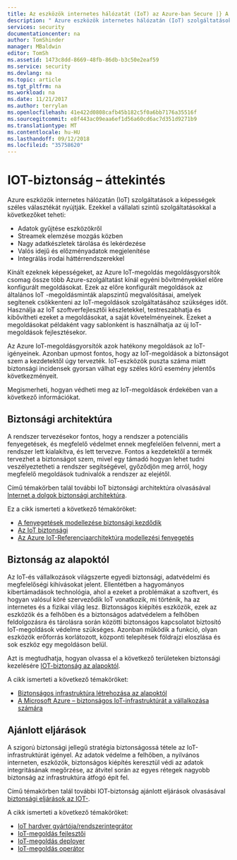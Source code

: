 ```yaml
---
title: Az eszközök internetes hálózatát (IoT) az Azure-ban Secure |} A Microsoft Docs
description: " Azure eszközök internetes hálózatán (IoT) szolgáltatások a képességek széles választékát nyújtják. Ez a cikk segítségével megismerheti, hogyan védheti meg az IoT-megoldások az Azure-ban. "
services: security
documentationcenter: na
author: TomShinder
manager: MBaldwin
editor: TomSh
ms.assetid: 1473c8dd-8669-48fb-86db-b3c50e2eaf59
ms.service: security
ms.devlang: na
ms.topic: article
ms.tgt_pltfrm: na
ms.workload: na
ms.date: 11/21/2017
ms.author: terrylan
ms.openlocfilehash: 41e422d0808cafb45b182c5f0a6bb7176a35516f
ms.sourcegitcommit: e8f443ac09eaa6ef1d56a60cd6ac7d351d9271b9
ms.translationtype: MT
ms.contentlocale: hu-HU
ms.lasthandoff: 09/12/2018
ms.locfileid: "35758620"
---
```

# <a name="internet-of-things-security-overview"></a>IOT-biztonság – áttekintés
Azure eszközök internetes hálózatán (IoT) szolgáltatások a képességek széles választékát nyújtják. Ezekkel a vállalati szintű szolgáltatásokkal a következőket teheti:

* Adatok gyűjtése eszközökről
* Streamek elemzése mozgás közben
* Nagy adatkészletek tárolása és lekérdezése
* Valós idejű és előzményadatok megjelenítése
* Integrálás irodai háttérrendszerekkel

Kínált ezeknek képességeket, az Azure IoT-megoldás megoldásgyorsítók csomag össze több Azure-szolgáltatást kínál egyéni bővítményekkel előre konfigurált megoldásokat. Ezek az előre konfigurált megoldások az általános IoT -megoldásminták alapszintű megvalósításai, amelyek segítenek csökkenteni az IoT-megoldások szolgáltatásához szükséges időt. Használja az IoT szoftverfejlesztői készletekkel, testreszabhatja és kibővítheti ezeket a megoldásokat, a saját követelményeinek. Ezeket a megoldásokat példaként vagy sablonként is használhatja az új IoT-megoldások fejlesztésekor.

Az Azure IoT-megoldásgyorsítók azok hatékony megoldások az IoT-igényeinek. Azonban upmost fontos, hogy az IoT-megoldások a biztonságot szem a kezdetektől úgy tervezték. IoT-eszközök puszta száma miatt biztonsági incidensek gyorsan válhat egy széles körű esemény jelentős következményeit.

Megismerheti, hogyan védheti meg az IoT-megoldások érdekében van a következő információkat.

## <a name="security-architecture"></a>Biztonsági architektúra
A rendszer tervezésekor fontos, hogy a rendszer a potenciális fenyegetések, és megfelelő védelmet ennek megfelelően felvenni, mert a rendszer lett kialakítva, és lett tervezve. Fontos a kezdetektől a termék tervezhet a biztonságot szem, mivel egy támadó hogyan lehet tudni veszélyeztetheti a rendszer segítségével, győződjön meg arról, hogy megfelelő megoldások tudnivalók a rendszer az elejétől.

Című témakörben talál további IoT biztonsági architektúra olvasásával [Internet a dolgok biztonsági architektúra](/azure/iot-fundamentals/iot-security-architecture).

Ez a cikk ismerteti a következő témaköröket:

* [A fenyegetések modellezése biztonsági kezdődik](/azure/iot-fundamentals/iot-security-architecture#security-starts-with-a-threat-model)
* [Az IoT biztonsági](/azure/iot-fundamentals/iot-security-architecture#security-in-iot)
* [Az Azure IoT-Referenciaarchitektúra modellezési fenyegetés](/azure/iot-fundamentals/iot-security-architecture#threat-modeling-the-azure-iot-reference-architecture)

## <a name="security-from-the-ground-up"></a>Biztonság az alapoktól
Az IoT-és vállalkozások világszerte egyedi biztonsági, adatvédelmi és megfelelőségi kihívásokat jelent. Ellentétben a hagyományos kibertámadások technológia, ahol a ezeket a problémákat a szoftvert, és hogyan valósul köré szerveződik IoT vonatkozik, mi történik, ha az internetes és a fizikai világ lesz. Biztonságos kiépítés eszközök, ezek az eszközök és a felhőben és a biztonságos adatvédelem a felhőben feldolgozásra és tárolásra során közötti biztonságos kapcsolatot biztosító IoT-megoldások védelme szükséges. Azonban működik a funkció, olyan eszközök erőforrás korlátozott, központi telepítések földrajzi eloszlása és sok eszköz egy megoldáson belül.

Azt is megtudhatja, hogyan olvassa el a következő területeken biztonsági kezelésére [IOT-biztonság az alapoktól](/azure/iot-fundamentals/iot-security-ground-up).

A cikk ismerteti a következő témaköröket:

* [Biztonságos infrastruktúra létrehozása az alapoktól](/azure/iot-fundamentals/iot-security-ground-up#secure-infrastructure-from-the-ground-up)
* [A Microsoft Azure – biztonságos IoT-infrastruktúrát a vállalkozása számára](/azure/iot-fundamentals/iot-security-ground-up#microsoft-azure---secure-iot-infrastructure-for-your-business)

## <a name="best-practices"></a>Ajánlott eljárások
A szigorú biztonsági jellegű stratégia biztonságossá tétele az IoT-infrastruktúrát igényel. Az adatok védelme a felhőben, a nyilvános interneten, eszközök, biztonságos kiépítés keresztül védi az adatok integritásának megőrzése, az átvitel során az egyes rétegek nagyobb biztonság az infrastruktúra átfogó épít fel.

Című témakörben talál további IOT-biztonság ajánlott eljárások olvasásával [biztonsági eljárások az IOT-](/azure/iot-fundamentals/iot-security-best-practices).

A cikk ismerteti a következő témaköröket:

* [IoT hardver gyártója/rendszerintegrátor](/azure/iot-fundamentals/iot-security-best-practices#iot-hardware-manufacturerintegrator)
* [IoT-megoldás fejlesztői](/azure/iot-fundamentals/iot-security-best-practices#iot-solution-developer)
* [IoT-megoldás deployer](/azure/iot-fundamentals/iot-security-best-practices#iot-solution-deployer)
* [IoT-megoldás operátor](/azure/iot-fundamentals/iot-security-best-practices#iot-solution-operator)
